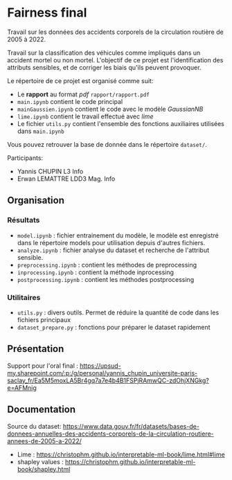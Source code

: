 # Fairness final

Travail sur les données des accidents corporels de la circulation routière de 2005 à 2022.

Travail sur la classification des véhicules comme impliqués dans un accident mortel ou non mortel.
L'objectif de ce projet est l'identification des attributs sensibles, et de corriger les biais qu'ils peuvent provoquer.

Le répertoire de ce projet est organisé comme suit:
- Le **rapport** au format *pdf* `rapport/rapport.pdf`
- `main.ipynb` contient le code principal
- `mainGaussien.ipynb` contient le code avec le modèle *GaussianNB*
- `lime.ipynb` contient le travail effectué avec *lime*
- Le fichier `utils.py` contient l'ensemble des fonctions auxiliaires utilisées dans `main.ipynb`

Vous pouvez retrouver la base de donnée dans le répertoire `dataset/`.


Participants:
- Yannis CHUPIN L3 Info
- Erwan LEMATTRE LDD3 Mag. Info

## Organisation

### Résultats
- `model.ipynb` : fichier entrainement du modèle, le modèle est enregistré dans le répertoire models pour utilisation depuis d'autres fichiers.
- `analyze.ipynb` : fichier analyse du dataset et recherche de l'attribut sensible.
- `preprocessing.ipynb` : contient les méthodes de preprocessing
- `inprocessing.ipynb` : contient la méthode inprocessing
- `postprocessing.ipynb` : contient les méthodes postprocessing

### Utilitaires
- `utils.py` : divers outils. Permet de réduire la quantité de code dans les fichiers principaux
- `dataset_prepare.py` : fonctions pour préparer le dataset rapidement

## Présentation

Support pour l'oral final : https://upsud-my.sharepoint.com/:p:/g/personal/yannis_chupin_universite-paris-saclay_fr/Ea5M5moxLA5Br4gq7a7e4b4B1FSPjRAmwQC-zdOhjXNGkg?e=AFMnig 

## Documentation

Source du dataset: https://www.data.gouv.fr/fr/datasets/bases-de-donnees-annuelles-des-accidents-corporels-de-la-circulation-routiere-annees-de-2005-a-2022/


- Lime : https://christophm.github.io/interpretable-ml-book/lime.html#lime
- shapley values : https://christophm.github.io/interpretable-ml-book/shapley.html
